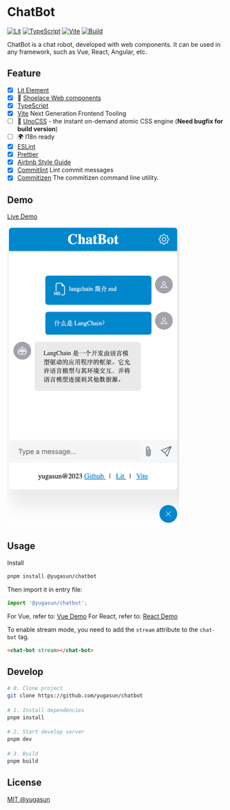 # ChatBot

[![Lit](https://img.shields.io/badge/Framework-Lit-5865f2)](https://lit.dev/)
[![TypeScript](https://img.shields.io/badge/Language-TypeScript-blue)](https://www.typescriptlang.org/)
[![Vite](https://img.shields.io/badge/Develop-Vite-747bff)](https://vitejs.dev)
[![Build](https://github.com/yugasun/chatbot/actions/workflows/deploy.yml/badge.svg?branch=main)](https://github.com/yugasun/chatbot/actions/workflows/deploy.yml)

ChatBot is a chat robot, developed with web components. It can be used in any framework, such as Vue, React, Angular, etc.

## Feature

-   [x] [Lit Element](https://lit.dev/)
-   [x] 🌟 [Shoelace Web components](https://shoelace.style/)
-   [x] [TypeScript](https://www.typescriptlang.org/)
-   [x] [Vite](https://vitejs.dev/) Next Generation Frontend Tooling
-   [ ] 🎨 [UnoCSS](https://github.com/antfu/unocss) - the instant on-demand atomic CSS engine (**Need bugfix for build version**)
-   [ ] 🌍 I18n ready
-   [x] [ESLint](https://eslint.org/)
-   [x] [Prettier](https://prettier.io/)
-   [x] [Airbnb Style Guide](https://github.com/airbnb/javascript)
-   [x] [Commitlint](https://github.com/conventional-changelog/commitlint) Lint commit messages
-   [x] [Commitizen](https://github.com/commitizen/cz-cli) The commitizen command line utility.

## Demo

[Live Demo](https://chatbot.yugasun.com/)

<img src="./demo/chatbot-demo.png" alt="chatbot" width="400"/>

## Usage

Install

```bash
pnpm install @yugasun/chatbot
```

Then import it in entry file:

```js
import '@yugasun/chatbot';
```

For Vue, refer to: [Vue Demo](./demo/vue)
For React, refer to: [React Demo](./demo/react)

To enable stream mode, you need to add the `stream` attribute to the `chat-bot` tag.

```html
<chat-bot stream></chat-bot>
```

## Develop

```bash
# 0. Clone project
git clone https://github.com/yugasun/chatbot

# 1. Install dependencies
pnpm install

# 2. Start develop server
pnpm dev

# 3. Build
pnpm build
```

## License

[MIT @yugasun](./LICENSE)
